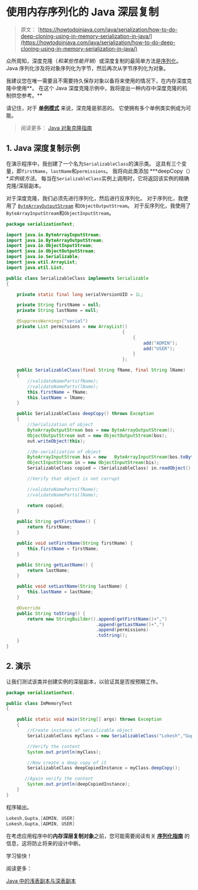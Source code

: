 # 使用内存序列化的 Java 深层复制

> 原文： [https://howtodoinjava.com/java/serialization/how-to-do-deep-cloning-using-in-memory-serialization-in-java/](https://howtodoinjava.com/java/serialization/how-to-do-deep-cloning-using-in-memory-serialization-in-java/)

众所周知，深度克隆（*和某些性能开销*）或深度复制的最简单方法是[序列化](https://howtodoinjava.com/java/serialization/a-mini-guide-for-implementing-serializable-interface-in-java/)。 Java 序列化涉及将对象序列化为字节，然后再次从字节序列化为对象。

我建议您在唯一需要且不需要持久保存对象以备将来使用的情况下，在内存深度克隆中使用**。 在这个 Java 深度克隆示例中，我将提出一种内存中深度克隆的机制供您参考。**

请记住，对于 [**单例模式**](//howtodoinjava.com/design-patterns/singleton-design-pattern-in-java/ "Singleton design pattern in java") 来说，深克隆是邪恶的。 它使拥有多个单例类实例成为可能。

> 阅读更多： [Java 对象克隆指南](//howtodoinjava.com/java/cloning/a-guide-to-object-cloning-in-java/ "A guide to object cloning in java")

## 1\. Java 深度复制示例

在演示程序中，我创建了一个名为`SerializableClass`的演示类。 这具有三个变量，即`firstName`，`lastName`和`permissions`。 我将向此类添加 ***deepCopy（）**实例级方法*。 每当在`SerializableClass`实例上调用时，它将返回该实例的精确克隆/深层副本。

对于深度克隆，我们必须先进行序列化，然后进行反序列化。 对于序列化，我使用了 [`ByteArrayOutputStream`](https://docs.oracle.com/javase/6/docs/api/java/io/ByteArrayOutputStream.html "ByteArrayOutputStream") 和`ObjectOutputStream`。 对于反序列化，我使用了`ByteArrayInputStream`和`ObjectInputStream`。

```java
package serializationTest;

import java.io.ByteArrayInputStream;
import java.io.ByteArrayOutputStream;
import java.io.ObjectInputStream;
import java.io.ObjectOutputStream;
import java.io.Serializable;
import java.util.ArrayList;
import java.util.List;

public class SerializableClass implements Serializable
{

	private static final long serialVersionUID = 1L;

	private String firstName = null;
	private String lastName = null;

	@SuppressWarnings("serial")
	private List permissions = new ArrayList()
											{
												{
													add("ADMIN");
													add("USER");
												}
											};

	public SerializableClass(final String fName, final String lName)
	{
		//validateNameParts(fName);
		//validateNameParts(lName);
		this.firstName = fName;
		this.lastName = lName;
	}

	public SerializableClass deepCopy() throws Exception
    {
    	//Serialization of object
        ByteArrayOutputStream bos = new ByteArrayOutputStream();
        ObjectOutputStream out = new ObjectOutputStream(bos);
        out.writeObject(this);

        //De-serialization of object
        ByteArrayInputStream bis = new   ByteArrayInputStream(bos.toByteArray());
        ObjectInputStream in = new ObjectInputStream(bis);
        SerializableClass copied = (SerializableClass) in.readObject();

        //Verify that object is not corrupt

        //validateNameParts(fName);
        //validateNameParts(lName);

        return copied;
    }

	public String getFirstName() {
		return firstName;
	}

	public void setFirstName(String firstName) {
		this.firstName = firstName;
	}

	public String getLastName() {
		return lastName;
	}

	public void setLastName(String lastName) {
		this.lastName = lastName;
	}

	@Override
	public String toString() {
		return new StringBuilder().append(getFirstName()+",")
								  .append(getLastName()+",")
								  .append(permissions)
								  .toString();
	}
}

```

## 2\. 演示

让我们测试该类并创建实例的深层副本，以验证其是否按预期工作。

```java
package serializationTest;

public class ImMemoryTest 
{

    public static void main(String[] args) throws Exception 
    {
        //Create instance of serializable object
    	SerializableClass myClass = new SerializableClass("Lokesh","Gupta");

    	//Verify the content
    	System.out.println(myClass);

    	//Now create a deep copy of it
    	SerializableClass deepCopiedInstance = myClass.deepCopy();

       //Again verify the content
    	System.out.println(deepCopiedInstance);
    }
}

```

程序输出。

```java
Lokesh,Gupta,[ADMIN, USER]
Lokesh,Gupta,[ADMIN, USER]

```

在考虑应用程序中的**内存深层复制对象**之前，您可能需要阅读有关 **[序列化指南](//howtodoinjava.com/java/serialization/a-mini-guide-for-implementing-serializable-interface-in-java/ "A mini guide for implementing serializable interface in java")** 的信息，这将防止将来的设计中断。

学习愉快！

阅读更多：

[Java 中的浅表副本与深表副本](https://howtodoinjava.com/java/cloning/a-guide-to-object-cloning-in-java/)